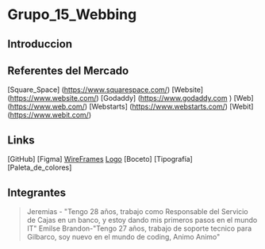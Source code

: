 # Grupo_15_Webbing

## Introduccion

## Referentes del Mercado
[Square_Space] (https://www.squarespace.com/)
[Website]  (https://www.website.com/)
[Godaddy] (https://www.godaddy.com )
[Web] (https://www.web.com/)
[Webstarts] (https://www.webstarts.com/)
[Webit] (https://www.webit.com/)

## Links
[GitHub]
[Figma]
[WireFrames](/WireFrames/)
[Logo](/Logo/Webbing.png)
[Boceto]
[Tipografía]
[Paleta_de_colores]
## Integrantes
>Jeremias - "Tengo 28 años, trabajo como Responsable del Servicio de Cajas en un banco, y estoy dando mis primeros pasos en el mundo IT"
>Emilse
>Brandon-"Tengo 27 años, trabajo de soporte tecnico para Gilbarco, soy nuevo en el mundo de coding, Animo Animo"

